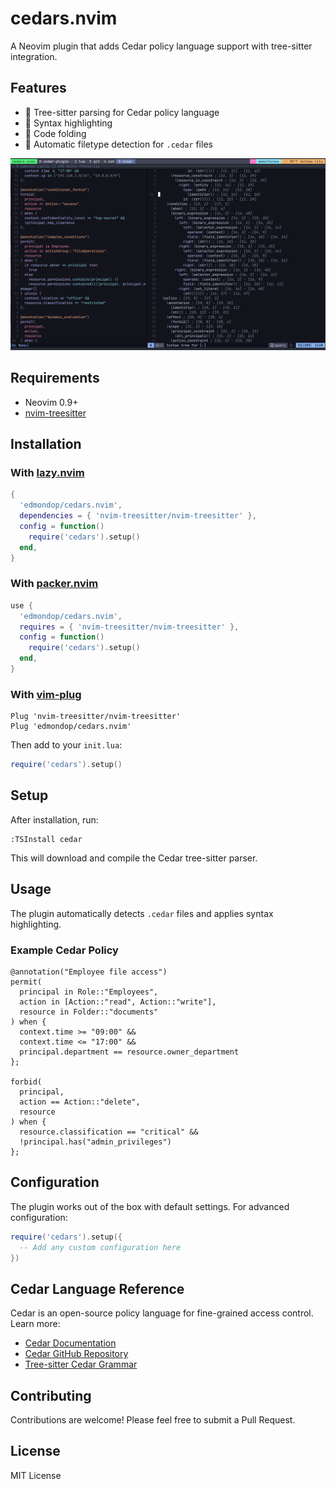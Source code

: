 # cedars.nvim

A Neovim plugin that adds Cedar policy language support with tree-sitter integration.

## Features

- 🌳 Tree-sitter parsing for Cedar policy language
- 🎨 Syntax highlighting
- 📁 Code folding
- 📄 Automatic filetype detection for `.cedar` files

![Cedar syntax highlighting](docs/img/cedar.png)

## Requirements

- Neovim 0.9+
- [nvim-treesitter](https://github.com/nvim-treesitter/nvim-treesitter)

## Installation

### With [lazy.nvim](https://github.com/folke/lazy.nvim)

```lua
{
  'edmondop/cedars.nvim',
  dependencies = { 'nvim-treesitter/nvim-treesitter' },
  config = function()
    require('cedars').setup()
  end,
}
```

### With [packer.nvim](https://github.com/wbthomason/packer.nvim)

```lua
use {
  'edmondop/cedars.nvim',
  requires = { 'nvim-treesitter/nvim-treesitter' },
  config = function()
    require('cedars').setup()
  end,
}
```

### With [vim-plug](https://github.com/junegunn/vim-plug)

```vim
Plug 'nvim-treesitter/nvim-treesitter'
Plug 'edmondop/cedars.nvim'
```

Then add to your `init.lua`:

```lua
require('cedars').setup()
```

## Setup

After installation, run:

```vim
:TSInstall cedar
```

This will download and compile the Cedar tree-sitter parser.

## Usage

The plugin automatically detects `.cedar` files and applies syntax highlighting.

### Example Cedar Policy

```cedar
@annotation("Employee file access")
permit(
  principal in Role::"Employees",
  action in [Action::"read", Action::"write"],
  resource in Folder::"documents"
) when {
  context.time >= "09:00" &&
  context.time <= "17:00" &&
  principal.department == resource.owner_department
};

forbid(
  principal,
  action == Action::"delete",
  resource
) when {
  resource.classification == "critical" &&
  !principal.has("admin_privileges")
};
```

## Configuration

The plugin works out of the box with default settings. For advanced configuration:

```lua
require('cedars').setup({
  -- Add any custom configuration here
})
```

## Cedar Language Reference

Cedar is an open-source policy language for fine-grained access control. Learn more:

- [Cedar Documentation](https://docs.cedarpolicy.com/)
- [Cedar GitHub Repository](https://github.com/cedar-policy)
- [Tree-sitter Cedar Grammar](https://github.com/chrnorm/tree-sitter-cedar)

## Contributing

Contributions are welcome! Please feel free to submit a Pull Request.

## License

MIT License
